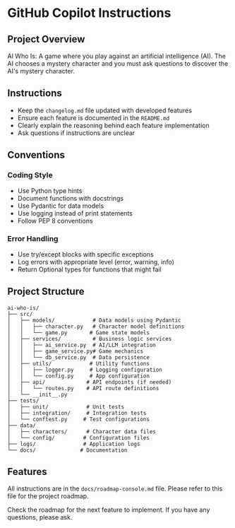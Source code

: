 # GitHub Copilot Instructions

## Project Overview
AI Who Is: A game where you play against an artificial intelligence (AI). The AI chooses a mystery character and you must ask questions to discover the AI's mystery character.

## Instructions
- Keep the `changelog.md` file updated with developed features
- Ensure each feature is documented in the `README.md`
- Clearly explain the reasoning behind each feature implementation
- Ask questions if instructions are unclear

## Conventions

### Coding Style
- Use Python type hints
- Document functions with docstrings
- Use Pydantic for data models
- Use logging instead of print statements
- Follow PEP 8 conventions

### Error Handling
- Use try/except blocks with specific exceptions
- Log errors with appropriate level (error, warning, info)
- Return Optional types for functions that might fail

## Project Structure

```
ai-who-is/
├── src/
│   ├── models/            # Data models using Pydantic
│   │   ├── character.py   # Character model definitions
│   │   └── game.py       # Game state models
│   ├── services/          # Business logic services
│   │   ├── ai_service.py  # AI/LLM integration
│   │   ├── game_service.py# Game mechanics
│   │   └── db_service.py  # Data persistence
│   ├── utils/            # Utility functions
│   │   ├── logger.py     # Logging configuration
│   │   └── config.py     # App configuration
│   ├── api/             # API endpoints (if needed)
│   │   └── routes.py    # API route definitions
│   └── __init__.py
├── tests/
│   ├── unit/            # Unit tests
│   ├── integration/     # Integration tests
│   └── conftest.py     # Test configurations
├── data/
│   ├── characters/      # Character data files
│   └── config/         # Configuration files
├── logs/               # Application logs
└── docs/              # Documentation
```

## Features

All instructions are in the `docs/roadmap-console.md` file. Please refer to this file for the project roadmap.

Check the roadmap for the next feature to implement. If you have any questions, please ask.